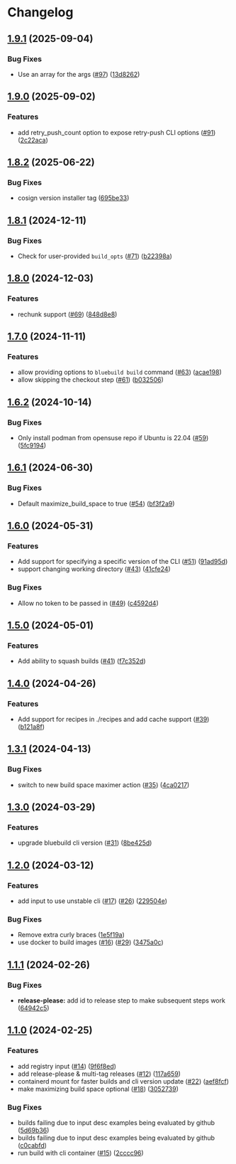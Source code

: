 # Changelog

## [1.9.1](https://github.com/blue-build/github-action/compare/v1.9.0...v1.9.1) (2025-09-04)


### Bug Fixes

* Use an array for the args ([#97](https://github.com/blue-build/github-action/issues/97)) ([13d8262](https://github.com/blue-build/github-action/commit/13d82627c8c845889a90b32360a9193802d23eaf))

## [1.9.0](https://github.com/blue-build/github-action/compare/v1.8.3...v1.9.0) (2025-09-02)


### Features

* add retry_push_count option to expose retry-push CLI options ([#91](https://github.com/blue-build/github-action/issues/91)) ([2c22aca](https://github.com/blue-build/github-action/commit/2c22acac43b3d90f1a02cf7ebf9bbc39cd845b4d))

## [1.8.2](https://github.com/blue-build/github-action/compare/v1.8.1...v1.8.2) (2025-06-22)


### Bug Fixes

* cosign version installer tag ([695be33](https://github.com/blue-build/github-action/commit/695be33a3961f2860463c9974639e8c2a44982cd))

## [1.8.1](https://github.com/blue-build/github-action/compare/v1.8.0...v1.8.1) (2024-12-11)


### Bug Fixes

* Check for user-provided `build_opts` ([#71](https://github.com/blue-build/github-action/issues/71)) ([b22398a](https://github.com/blue-build/github-action/commit/b22398aebb0d99f2a615f3aea68bb1851b924f7e))

## [1.8.0](https://github.com/blue-build/github-action/compare/v1.7.0...v1.8.0) (2024-12-03)


### Features

* rechunk support ([#69](https://github.com/blue-build/github-action/issues/69)) ([848d8e8](https://github.com/blue-build/github-action/commit/848d8e8e07705afb749590134658b7d1497af0d6))

## [1.7.0](https://github.com/blue-build/github-action/compare/v1.6.2...v1.7.0) (2024-11-11)


### Features

* allow providing options to `bluebuild build` command ([#63](https://github.com/blue-build/github-action/issues/63)) ([acae198](https://github.com/blue-build/github-action/commit/acae19810203662c3221286bb6bbb789061efab2))
* allow skipping the checkout step ([#61](https://github.com/blue-build/github-action/issues/61)) ([b032506](https://github.com/blue-build/github-action/commit/b032506226a640040c6fef03d004757d4b3b2184))

## [1.6.2](https://github.com/blue-build/github-action/compare/v1.6.1...v1.6.2) (2024-10-14)


### Bug Fixes

* Only install podman from opensuse repo if Ubuntu is 22.04 ([#59](https://github.com/blue-build/github-action/issues/59)) ([5fc9194](https://github.com/blue-build/github-action/commit/5fc919404609cec4aae8d4b86809cef2ba84bf36))

## [1.6.1](https://github.com/blue-build/github-action/compare/v1.6.0...v1.6.1) (2024-06-30)


### Bug Fixes

* Default maximize_build_space to true ([#54](https://github.com/blue-build/github-action/issues/54)) ([bf3f2a9](https://github.com/blue-build/github-action/commit/bf3f2a94b58b134c47edf329e49d222f17480438))

## [1.6.0](https://github.com/blue-build/github-action/compare/v1.5.0...v1.6.0) (2024-05-31)


### Features

* Add support for specifying a specific version of the CLI ([#51](https://github.com/blue-build/github-action/issues/51)) ([91ad95d](https://github.com/blue-build/github-action/commit/91ad95da3fc3d7c3b943d4f8a99d8d0e82b5c487))
* support changing working directory ([#43](https://github.com/blue-build/github-action/issues/43)) ([41cfe24](https://github.com/blue-build/github-action/commit/41cfe244bfef69c4db5f7bfdec021aa98d642fb8))


### Bug Fixes

* Allow no token to be passed in ([#49](https://github.com/blue-build/github-action/issues/49)) ([c4592d4](https://github.com/blue-build/github-action/commit/c4592d42e43b763c8d68c67947db14b8b6baeb56))

## [1.5.0](https://github.com/blue-build/github-action/compare/v1.4.0...v1.5.0) (2024-05-01)


### Features

* Add ability to squash builds ([#41](https://github.com/blue-build/github-action/issues/41)) ([f7c352d](https://github.com/blue-build/github-action/commit/f7c352d0ee88f5ea3e582a3f6153b451b10d418f))

## [1.4.0](https://github.com/blue-build/github-action/compare/v1.3.1...v1.4.0) (2024-04-26)


### Features

* Add support for recipes in ./recipes and add cache support ([#39](https://github.com/blue-build/github-action/issues/39)) ([b121a8f](https://github.com/blue-build/github-action/commit/b121a8f9ca987bf21989b5ba729d2bcfe0a3e3d4))

## [1.3.1](https://github.com/blue-build/github-action/compare/v1.3.0...v1.3.1) (2024-04-13)


### Bug Fixes

* switch to new build space maximer action ([#35](https://github.com/blue-build/github-action/issues/35)) ([4ca0217](https://github.com/blue-build/github-action/commit/4ca0217c3f353a5c0345b83d209ff72e98525cfe))

## [1.3.0](https://github.com/blue-build/github-action/compare/v1.2.0...v1.3.0) (2024-03-29)


### Features

* upgrade bluebuild cli version ([#31](https://github.com/blue-build/github-action/issues/31)) ([8be425d](https://github.com/blue-build/github-action/commit/8be425d5fd6bd1b3009b0cdbff35e4be2970de00))

## [1.2.0](https://github.com/blue-build/github-action/compare/v1.1.1...v1.2.0) (2024-03-12)


### Features

* add input to use unstable cli ([#17](https://github.com/blue-build/github-action/issues/17)) ([#26](https://github.com/blue-build/github-action/issues/26)) ([229504e](https://github.com/blue-build/github-action/commit/229504e5e1755dbd7b800a074f9800d88a46fc85))


### Bug Fixes

* Remove extra curly braces ([1e5f19a](https://github.com/blue-build/github-action/commit/1e5f19ac32e372e81e967a62f88cbd8b9bedfd1f))
* use docker to build images ([#16](https://github.com/blue-build/github-action/issues/16)) ([#29](https://github.com/blue-build/github-action/issues/29)) ([3475a0c](https://github.com/blue-build/github-action/commit/3475a0c8e793c7460b42f62c2d970edf2e3918b6))

## [1.1.1](https://github.com/blue-build/github-action/compare/v1.1.0...v1.1.1) (2024-02-26)


### Bug Fixes

* **release-please:** add id to release step to make subsequent steps work ([64942c5](https://github.com/blue-build/github-action/commit/64942c55e35e567dbd20df06f4583fe4004d9749))

## [1.1.0](https://github.com/blue-build/github-action/compare/v1.0.2...v1.1.0) (2024-02-25)


### Features

* add registry input ([#14](https://github.com/blue-build/github-action/issues/14)) ([9f6f8ed](https://github.com/blue-build/github-action/commit/9f6f8ed00bfc382d4027cb5626ed4e19908c9a5b))
* add release-please & multi-tag releases ([#12](https://github.com/blue-build/github-action/issues/12)) ([117a659](https://github.com/blue-build/github-action/commit/117a659ca3ce9c9b34d623acec1d392736d8158a))
* containerd mount for faster builds and cli version update ([#22](https://github.com/blue-build/github-action/issues/22)) ([aef8fcf](https://github.com/blue-build/github-action/commit/aef8fcff7a91c37eaa543269f8f0cab4dceab374))
* make maximizing build space optional ([#18](https://github.com/blue-build/github-action/issues/18)) ([3052739](https://github.com/blue-build/github-action/commit/305273971b397c8e9a73524600ec63672ed95227))


### Bug Fixes

* builds failing due to input desc examples being evaluated by github ([5d69b36](https://github.com/blue-build/github-action/commit/5d69b367446f05598400038a52eab06dc81bdf56))
* builds failing due to input desc examples being evaluated by github ([c0cabfd](https://github.com/blue-build/github-action/commit/c0cabfd6f6517e49a001ffbe2bd8d11d8d1af212))
* run build with cli container ([#15](https://github.com/blue-build/github-action/issues/15)) ([2cccc96](https://github.com/blue-build/github-action/commit/2cccc962ad4daae4741671898a494351a35a9af7))
